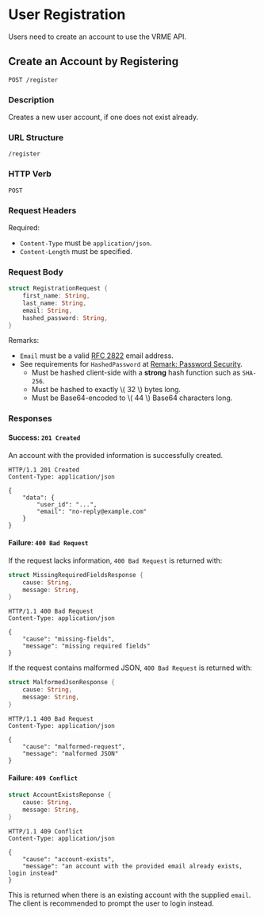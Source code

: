 # User Registration

Users need to create an account to use the VRME API.


## Create an Account by Registering

```http
POST /register
```

### Description

Creates a new user account, if one does not exist already.

### URL Structure

```
/register
```

### HTTP Verb

```http
POST
```

### Request Headers

Required:

- `Content-Type` must be `application/json`.
- `Content-Length` must be specified.

### Request Body

```rust
struct RegistrationRequest {
	first_name: String,
	last_name: String,
	email: String,
	hashed_password: String,
}
```

Remarks:

- `Email` must be a valid [RFC 2822](https://tools.ietf.org/html/rfc2822)
  email address.
- See requirements for `HashedPassword` at
  [Remark: Password Security](./password.md).
	* Must be hashed client-side with a **strong** hash function such as
	  `SHA-256`.
	* Must be hashed to exactly \\( 32 \\) bytes long.
	* Must be Base64-encoded to \\( 44 \\) Base64 characters long.

### Responses

#### Success: `201 Created`

An account with the provided information is successfully created.

```http
HTTP/1.1 201 Created
Content-Type: application/json

{
    "data": {
        "user_id": "...",
        "email": "no-reply@example.com"
    }
}
```

#### Failure: `400 Bad Request`

If the request lacks information, `400 Bad Request` is returned with:

```rust
struct MissingRequiredFieldsResponse {
	cause: String,
	message: String,
}
```

```http
HTTP/1.1 400 Bad Request
Content-Type: application/json

{
	"cause": "missing-fields",
	"message": "missing required fields"
}
```

If the request contains malformed JSON, `400 Bad Request` is returned with:

```rust
struct MalformedJsonResponse {
	cause: String,
	message: String,
}
```

```http
HTTP/1.1 400 Bad Request
Content-Type: application/json

{
	"cause": "malformed-request",
	"message": "malformed JSON"
}
```

#### Failure: `409 Conflict`

```rust
struct AccountExistsReponse {
	cause: String,
	message: String,
}
```

```http
HTTP/1.1 409 Conflict
Content-Type: application/json

{
	"cause": "account-exists",
	"message": "an account with the provided email already exists, login instead"
}
```

This is returned when there is an existing account with the supplied `email`.
The client is recommended to prompt the user to login instead.

